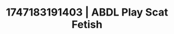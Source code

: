 ---
categories:
- Emotion-driven NSFW
- Soft bondage
- Gender-fluid lovers
- MILF fantasy
- Hog tying
image: /assets/images/1747183191403.jpg
layout: post
seo:
  description: Featured content with high-quality ABDL Play, Scat Fetish. HD images
    available.
  keywords: ABDL Play, Scat Fetish
  og_image: /assets/images/1747183191403.jpg
  schema_type: VisualArtwork
tags:
- ABDL Play
- Scat Fetish
- '#1747183191403'
title: 1747183191403 | ABDL Play Scat Fetish
---